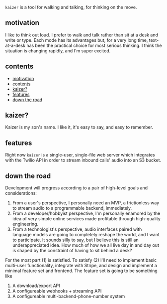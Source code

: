 `kaizer` is a tool for walking and talking, for thinking on the move.

## motivation

I like to think out loud. I prefer to walk and talk rather than sit at a desk and write or type. Each mode has its advantages but, for a very long time, text-at-a-desk has been the practical choice for most serious thinking. I think the situation is changing rapidly, and I'm super excited.

## contents

- [motivation](#motivation)
- [contents](#contents)
- [kaizer?](#kaizer)
- [features](#features)
- [down the road](#down-the-road)

## kaizer?

Kaizer is my son's name. I like it, it's easy to say, and easy to remember.

## features

Right now `kaizer` is a single-user, single-file web server which integrates with the Twilio API in order to stream inbound calls' audio into an S3 bucket.

## down the road

Development will progress according to a pair of high-level goals and considerations:

1. From a user's perspective, I personally need an MVP, a frictionless way to stream audio to a programmable backend, immediately.
2. From a developer/hobbyist perspective, I'm personally enamored by the idea of very simple online services made profitable through high-quality engineering.
3. From a technologist's perspective, audio interfaces paired with language models are going to completely reshape the world, and I want to participate. It sounds silly to say, but I believe this is still an underappreciated idea. How much of how we all live day in and day out is shaped by the constraint of having to sit behind a desk?

For the most part (1) is satisfied. To satisfy (2) I'll need to implement basic multi-user functionality, integrate with Stripe, and design and implement a minimal feature set and frontend. The feature set is going to be something like

1. A download/export API
2. A configureable webhooks + streaming API
3. A configureable multi-backend-phone-number system
